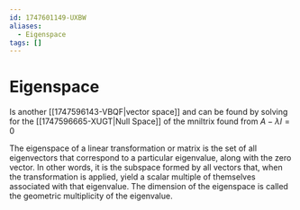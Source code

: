 ```yaml
---
id: 1747601149-UXBW
aliases:
  - Eigenspace
tags: []
---
```


# Eigenspace
Is another [[1747596143-VBQF|vector space]] and can be found by solving for the [[1747596665-XUGT|Null Space]] of the mniltrix found from $A - \lambda I=0$

The eigenspace of a linear transformation or matrix is the set of all eigenvectors that correspond to a particular eigenvalue, along with the zero vector. In other words, it is the subspace formed by all vectors that, when the transformation is applied, yield a scalar multiple of themselves associated with that eigenvalue. The dimension of the eigenspace is called the geometric multiplicity of the eigenvalue.
